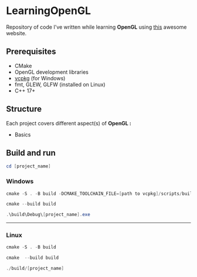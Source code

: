 # LearningOpenGL
Repository of code I've written while learning **OpenGL** using [this](https://learnopengl.com/) awesome website.


## Prerequisites

* CMake
* OpenGL development libraries
* [vcpkg](https://vcpkg.io/en/getting-started) (for Windows)
* fmt, GLEW, GLFW (installed on Linux)
* C++ 17+

## Structure
Each project covers different aspect(s) of **OpenGL :**
* Basics
## Build and run
```powershell
cd [project_name]
```
### Windows
```powershell
cmake -S . -B build -DCMAKE_TOOLCHAIN_FILE=[path to vcpkg]/scripts/buildsystems/vcpkg.cmake
```
```powershell
cmake --build build
```

```powershell
.\build\Debug\[project_name].exe
```
---


### Linux

```powershell
cmake -S . -B build
```
```powershell
cmake  --build build
```

```powershell
./build/[project_name]
```


